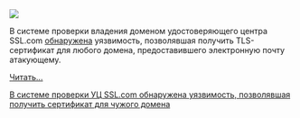 <!--2025-04-23 14:25:47-->
<div class="yb">
  <div class="rss habr"><img src="https://habrastorage.org/getpro/habr/upload_files/cd6/2b6/040/cd62b6040c5a88ff6226cb2b3224e6c1.png" /><p>В&nbsp;системе проверки владения доменом удостоверяющего центра SSL.com <a href="https://bugzilla.mozilla.org/show_bug.cgi?id=1961406" rel="noopener noreferrer nofollow">обнаружена</a> уязвимость, позволявшая получить TLS-сертификат для любого домена, предоставившего электронную почту атакующему.</p> <a href="https://habr.com/ru/articles/903604/#habracut">Читать... <p class="titl"><a href="https://habr.com/ru/news/903604/?utm_source=habrahabr&utm_medium=rss&utm_campaign=903604">В системе проверки УЦ SSL.com обнаружена уязвимость, позволявшая получить сертификат для чужого домена</a></p></div>
</div>
